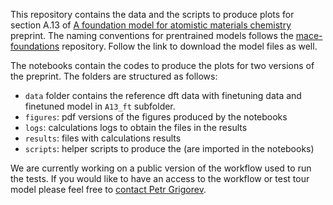 This repository contains the data and the scripts to produce plots for section A.13 of [A foundation model for atomistic materials chemistry](https://arxiv.org/abs/2401.00096) preprint. The naming conventions for prentrained models follows the [mace-foundations](https://github.com/ACEsuit/mace-foundations) repository. Follow the link to download the model files as well.

The notebooks contain the codes to produce the plots for two versions of the preprint. The folders are structured as follows:
- `data` folder contains the reference dft data with finetuning data and finetuned model in `A13_ft`  subfolder.
- `figures`: pdf versions of the figures produced by the notebooks
- `logs`: calculations logs to obtain the files in the results
- `results`: files with calculations results
- `scripts`: helper scripts to produce the  (are imported in the notebooks)

We are currently working on a public version of the workflow used to run the tests. If you would like to have an access to the workflow or test tour model please feel free to [contact Petr Grigorev](mailto:petr.y.grigorev@gmail.com).